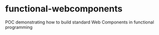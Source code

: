 # functional-webcomponents
POC demonstrating how to build standard Web Components in functional programming
